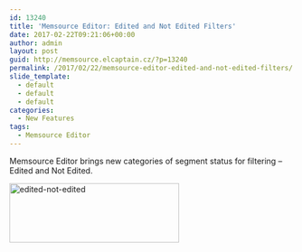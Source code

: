 ```yaml
---
id: 13240
title: 'Memsource Editor: Edited and Not Edited Filters'
date: 2017-02-22T09:21:06+00:00
author: admin
layout: post
guid: http://memsource.elcaptain.cz/?p=13240
permalink: /2017/02/22/memsource-editor-edited-and-not-edited-filters/
slide_template:
  - default
  - default
  - default
categories:
  - New Features
tags:
  - Memsource Editor
---
```

Memsource Editor brings new categories of segment status for filtering &#8211; Edited and Not Edited.

[<img class="alignnone size-medium wp-image-13244" src="http://www.memsource.com/wp-content/uploads/2017/02/Edited-Not-Edited-300x105.png" alt="edited-not-edited" width="300" height="105" data-id="13244" />](http://www.memsource.com/wp-content/uploads/2017/02/Edited-Not-Edited.png)